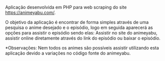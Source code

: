 Aplicação desenvolvida em PHP para web scraping do site https://animeyabu.com/.

O objetivo da aplicação é encontrar de forma simples através de uma pesquisa o anime desejado e o episódio, logo em seguida aparecerá as opções para assistir o episódio sendo elas: Assistir no site do animeyabu, assistir online diretamente através do link do episódio ou baixar o episódio.

*Observações: Nem todos os animes são possíveis assistir utilizando esta aplicação devido a variações no código fonte do animeyabu.